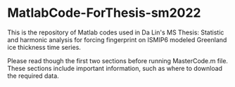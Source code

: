 # MatlabCode-ForThesis-sm2022
This is the repository of Matlab codes used in Da Lin's MS Thesis: Statistic and harmonic analysis for forcing fingerprint on ISMIP6 modeled Greenland ice thickness time series. 

Please read though the first two sections before running MasterCode.m file. These sections include important information, such as where to download the required data.
